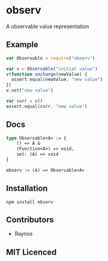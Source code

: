 # observ

<!--
    [![build status][1]][2]
    [![NPM version][3]][4]
    [![Coverage Status][5]][6]
    [![gemnasium Dependency Status][7]][8]
    [![Davis Dependency status][9]][10]
-->

<!-- [![browser support][11]][12] -->

A observable value representation

## Example

```js
var Observable = require("observ")

var v = Observable("initial value")
v(function onchange(newValue) {
  assert.equal(newValue, "new value")
})
v.set("new value")

var curr = v()
assert.equal(curr, "new value")
```

## Docs

```ocaml
type Observable<A> := {
    () => A &
    (Function<A>) => void,
    set: (A) => void
}

observ := (A) => Observable<A>
```


## Installation

`npm install observ`

## Contributors

 - Raynos

## MIT Licenced

  [1]: https://secure.travis-ci.org/Raynos/observ.png
  [2]: https://travis-ci.org/Raynos/observ
  [3]: https://badge.fury.io/js/observ.png
  [4]: https://badge.fury.io/js/observ
  [5]: https://coveralls.io/repos/Raynos/observ/badge.png
  [6]: https://coveralls.io/r/Raynos/observ
  [7]: https://gemnasium.com/Raynos/observ.png
  [8]: https://gemnasium.com/Raynos/observ
  [9]: https://david-dm.org/Raynos/observ.png
  [10]: https://david-dm.org/Raynos/observ
  [11]: https://ci.testling.com/Raynos/observ.png
  [12]: https://ci.testling.com/Raynos/observ
